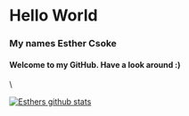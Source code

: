 # Hello World

### My names Esther Csoke

#### Welcome to my GitHub. Have a look around :)

\

[![Esthers github stats](https://github-readme-stats.vercel.app/api?username=esthercsoke)](https://github.com/esthercsoke/)
